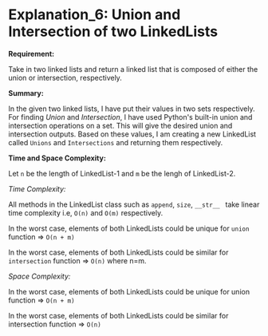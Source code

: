 # Explanation_6: Union and Intersection of two LinkedLists

**Requirement:**

Take in two linked lists and return a linked list that is composed of either the union or intersection, respectively.

**Summary:**

In the given two linked lists, I have put their values in two sets respectively. For finding *Union* and *Intersection*, I have used Python's built-in union and intersection operations on a set. This will give the desired union and intersection outputs. Based on these values, I am creating a new LinkedList called `Unions` and `Intersections` and returning them respectively.

**Time and Space Complexity:**

Let `n` be the length of LinkedList-1 and `m` be the lengh of LinkedList-2.

*Time Complexity:*

All methods in the LinkedList class such as `append`, `size`, `__str__ ` take linear time complexity i.e, `O(n)` and `O(m)` respectively.

In the worst case, elements of both LinkedLists could be unique for `union` function => `O(n + m)`

In the worst case, elements of both LinkedLists could be similar for `intersection` function => `O(n)` where n=m.



*Space Complexity:*

In the worst case, elements of both LinkedLists could be unique for union function => `O(n + m)`

In the worst case, elements of both LinkedLists could be similar for intersection function => `O(n)`